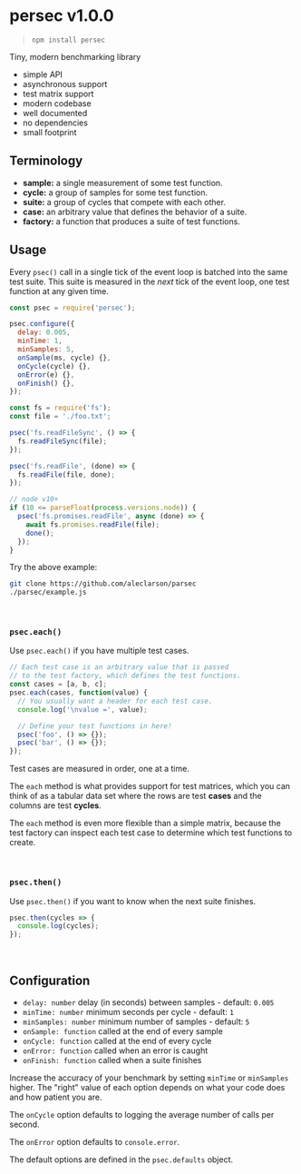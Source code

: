 # persec v1.0.0

> ```
> npm install persec
> ```

Tiny, modern benchmarking library

- simple API
- asynchronous support
- test matrix support
- modern codebase
- well documented
- no dependencies
- small footprint

## Terminology

- **sample:** a single measurement of some test function.
- **cycle:** a group of samples for some test function.
- **suite:** a group of cycles that compete with each other.
- **case:** an arbitrary value that defines the behavior of a suite.
- **factory:** a function that produces a suite of test functions.

## Usage

Every `psec()` call in a single tick of the event loop is batched
into the same test suite. This suite is measured in the *next* tick
of the event loop, one test function at any given time.

```js
const psec = require('persec');

psec.configure({
  delay: 0.005,
  minTime: 1,
  minSamples: 5,
  onSample(ms, cycle) {},
  onCycle(cycle) {},
  onError(e) {},
  onFinish() {},
});

const fs = require('fs');
const file = './foo.txt';

psec('fs.readFileSync', () => {
  fs.readFileSync(file);
});

psec('fs.readFile', (done) => {
  fs.readFile(file, done);
});

// node v10+
if (10 <= parseFloat(process.versions.node)) {
  psec('fs.promises.readFile', async (done) => {
    await fs.promises.readFile(file);
    done();
  });
}
```

Try the above example:
```sh
git clone https://github.com/aleclarson/parsec
./parsec/example.js
```

&nbsp;

### `psec.each()`

Use `psec.each()` if you have multiple test cases.

```js
// Each test case is an arbitrary value that is passed
// to the test factory, which defines the test functions.
const cases = [a, b, c];
psec.each(cases, function(value) {
  // You usually want a header for each test case.
  console.log('\nvalue =', value);

  // Define your test functions in here!
  psec('foo', () => {});
  psec('bar', () => {});
});
```

Test cases are measured in order, one at a time.

The `each` method is what provides support for test matrices, which you can
think of as a tabular data set where the rows are test **cases** and the
columns are test **cycles**.

The `each` method is even more flexible than a simple matrix, because the test
factory can inspect each test case to determine which test functions to create.

&nbsp;

### `psec.then()`

Use `psec.then()` if you want to know when the next suite finishes.

```js
psec.then(cycles => {
  console.log(cycles);
});
```

&nbsp;

## Configuration

- `delay: number` delay (in seconds) between samples - default: `0.005`
- `minTime: number` minimum seconds per cycle - default: `1`
- `minSamples: number` minimum number of samples - default: `5`
- `onSample: function` called at the end of every sample
- `onCycle: function` called at the end of every cycle
- `onError: function` called when an error is caught
- `onFinish: function` called when a suite finishes

Increase the accuracy of your benchmark by setting `minTime` or `minSamples`
higher. The "right" value of each option depends on what your code does and
how patient you are.

The `onCycle` option defaults to logging the average number of calls per second.

The `onError` option defaults to `console.error`.

The default options are defined in the `psec.defaults` object.
